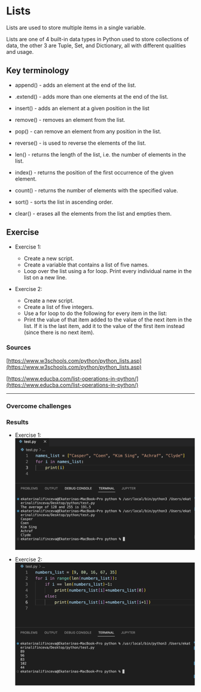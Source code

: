 # Lists
Lists are used to store multiple items in a single variable.

Lists are one of 4 built-in data types in Python used to store collections of data, the other 3 are Tuple, Set, and Dictionary, all with different qualities and usage.

## Key terminology

- append() - adds an element at the end of the list.

- .extend() - adds more than one elements at the end of the list.

- insert() - adds an element at a given position in the list

- remove() - removes an element from the list.

- pop() - can remove an element from any position in the list.

- reverse() - is used to reverse the elements of the list.

- len() - returns the length of the list, i.e. the number of elements in the list.

- index() - returns the position of the first occurrence of the given element.

- count() - returns the number of elements with the specified value.

- sort() - sorts the list in ascending order.

- clear() - erases all the elements from the list and empties them.



## Exercise

- Exercise 1:
    - Create a new script.
    - Create a variable that contains a list of five names.
    - Loop over the list using a for loop. Print every individual name in the list on a new line.

- Exercise 2:
    - Create a new script.
    - Create a list of five integers.
    - Use a for loop to do the following for every item in the list:
    - Print the value of that item added to the value of the next item in the list. If it is the last item, add it to the value of the first item instead (since there is no next item).


### Sources
[https://www.w3schools.com/python/python_lists.asp](https://www.w3schools.com/python/python_lists.asp)

[https://www.educba.com/list-operations-in-python/](https://www.educba.com/list-operations-in-python/)
****

### Overcome challenges


### Results
- Exercise 1:
![image](/00_includes/PRG_07_1_screenshot.png)

- Exercise 2:
![image](/00_includes/PRG_07_2_screenshot.png)
